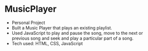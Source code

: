 # MusicPlayer
- Personal Project 
- Built a Music Player that plays an existing playlist. 
- Used JavaScript to play and pause the song, move to the next or previous song and seek and play a particular part of a song. 
- Tech used: HTML, CSS, JavaScript
